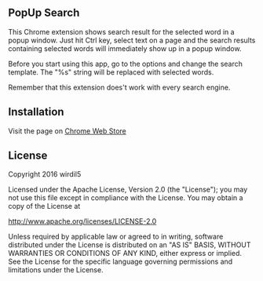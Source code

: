 PopUp Search
-------

This Chrome extension shows search result for the selected word in a popup window. Just hit Ctrl key, 
select text on a page and the search results containing selected words will immediately show up in a popup window.

Before you start using this app, go to the options and change the search template. The "%s" string will be replaced with selected words.

Remember that this extension does't work with every search engine.

Installation
-------

Visit the page on [Chrome Web Store][1]

License
-------

Copyright 2016 wirdil5

Licensed under the Apache License, Version 2.0 (the "License");
you may not use this file except in compliance with the License.
You may obtain a copy of the License at

   http://www.apache.org/licenses/LICENSE-2.0

Unless required by applicable law or agreed to in writing, software
distributed under the License is distributed on an "AS IS" BASIS,
WITHOUT WARRANTIES OR CONDITIONS OF ANY KIND, either express or implied.
See the License for the specific language governing permissions and
limitations under the License.



[1]: https://chrome.google.com/webstore/detail/popup-search/epifghckmoclnfkppgmfkfkfhomdeepo
